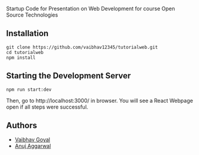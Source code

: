 Startup Code for Presentation on Web Development for course Open Source Technologies

## Installation
```
git clone https://github.com/vaibhav12345/tutorialweb.git
cd tutorialweb
npm install
```

## Starting the Development Server
```
npm run start:dev
```

Then, go to http://localhost:3000/ in browser. You will see a React Webpage open if all steps were successful.

## Authors
- [Vaibhav Goyal](https://github.com/vaibhav12345)
- [Anuj Aggarwal](https://github.com/anuj-aggarwal)
